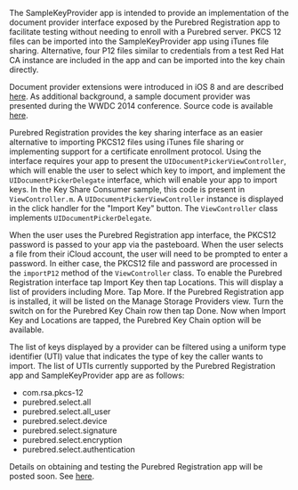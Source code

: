 The SampleKeyProvider app is intended to provide an implementation of the document provider interface exposed by the Purebred Registration app to facilitate testing without needing to enroll with a Purebred server. PKCS 12 files can be imported into the SampleKeyProvider app using iTunes file sharing. Alternative, four P12 files similar to credentials from a test Red Hat CA instance are included in the app and can be imported into the key chain directly.  

Document provider extensions were introduced in iOS 8 and are described [here](https://developer.apple.com/library/ios/documentation/General/Conceptual/ExtensibilityPG/FileProvider.html). As additional background, a sample document provider was presented during the WWDC 2014 conference. Source code is available [here](https://github.com/master-nevi/WWDC-2014/tree/master/NewBox%20An%20Introduction%20to%20iCloud%20Document%20enhancements%20in%20iOS%208.0).

Purebred Registration provides the key sharing interface as an easier alternative to importing PKCS12 files using iTunes file sharing or implementing support for a certificate enrollment protocol. Using the interface requires your app to present the `UIDocumentPickerViewController`, which will enable the user to select which key to import, and implement the `UIDocumentPickerDelegate` interface, which will enable your app to import keys. In the Key Share Consumer sample, this code is present in `ViewController.m`. A `UIDocumentPickerViewController` instance is displayed in the click handler for the "Import Key" button. The `ViewController` class implements `UIDocumentPickerDelegate`.

When the user uses the Purebred Registration app interface, the PKCS12 password is passed to your app via the pasteboard. When the user selects a file from their iCloud account, the user will need to be prompted to enter a password. In either case, the PKCS12 file and password are processed in the `importP12` method of the `ViewController` class. To enable the Purebred Registration interface tap Import Key then tap Locations. This will display a list of providers including More. Tap More. If the Purebred Registration app is installed, it will be listed on the Manage Storage Providers view. Turn the switch on for the Purebred Key Chain row then tap Done. Now when Import Key and Locations are tapped, the Purebred Key Chain option will be available.

The list of keys displayed by a provider can be filtered using a uniform type identifier (UTI) value that indicates the type of key the caller wants to import. The list of UTIs currently supported by the Purebred Registration app and SampleKeyProvider app are as follows:

* com.rsa.pkcs-12
* purebred.select.all
* purebred.select.all_user
* purebred.select.device
* purebred.select.signature
* purebred.select.encryption
* purebred.select.authentication

Details on obtaining and testing the Purebred Registration app will be posted soon. See [here](http://iase.disa.mil/pki-pke/Pages/mobile.aspx).







